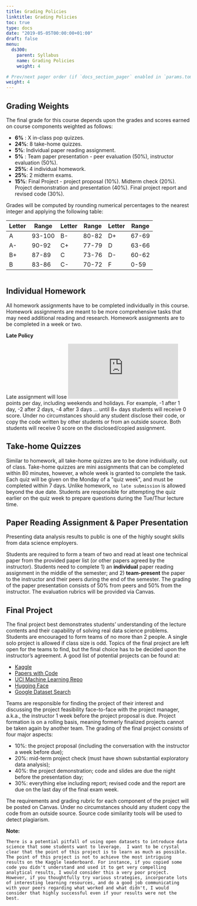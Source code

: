 ```yaml
---
title: Grading Policies
linktitle: Grading Policies
toc: true
type: docs
date: "2019-05-05T00:00:00+01:00"
draft: false
menu:
  ds300:
    parent: Syllabus
    name: Grading Policies
    weight: 4

# Prev/next pager order (if `docs_section_pager` enabled in `params.toml`)
weight: 4
---
```


## Grading Weights

The final grade for this course depends upon the grades and scores earned on course components weighted as follows:

* **6%** : X in-class pop quizzes.
*	**24%**: 8 take-home quizzes.
*	**5%**: Individual paper reading assignment.
*	**5%** : Team paper presentation - peer evaluation (50%), instructor evaluation (50%).
*	**25%**: 4 individual homework.
*	**25%**: 2 midterm exams.
*	**15%**: Final Project - project proposal (10%). Midterm check (20%). Project demonstration and presentation (40%). Final project report and revised code (30%).

Grades will be computed by rounding numerical percentages to the nearest integer and applying the following table:

| Letter| Range| Letter | Range | Letter | Range|
|----|--------|----|-------|----|-------|
| A  | 93-100 | B- | 80-82 | D+ | 67-69 |
| A- | 90-92  | C+ | 77-79 | D  | 63-66 |
| B+ | 87-89  | C  | 73-76 | D- | 60-62 |
| B  | 83-86  | C- | 70-72 | F  | 0-59  |


```Note that Canvas does not offer accurate calculation of your final weighted grade (e.g. the two midterm exams do not weigh equally), so students must compute their average by using the Canvas scores with the weights listed above.
```

## Individual Homework

All homework assignments have to be completed individually in this course. Homework assignments are meant to be more comprehensive tasks that may need additional reading and research. Homework assignments are to be completed in a week or two. 

**Late Policy**

Late assignment will lose ![equation](https://latex.codecogs.com/png.latex?%5Cdpi%7B150%7D%20%5Cfn_phv%20%5Clarge%202%5E%7B%28n-1%29%7D) points per day, including weekends and holidays. For example, -1 after 1 day, -2 after 2 days, -4 after 3 days … until 8+ days students will receive 0 score.  Under no circumstances should any student disclose their code, or copy the code written by other students or from an outside source. Both students will receive 0 score on the disclosed/copied assignment.

## Take-home Quizzes

Similar to homework, all take-home quizzes are to be done individually, out of class. Take-home quizzes are mini assignments that can be completed within 80 minutes, however, a whole week is granted to complete the task. Each quiz will be given on the Monday of a "quiz week", and must be completed within 7 days. Unlike homework, `no late submission` is allowed beyond the due date. Students are responsible for attempting the quiz earlier on the quiz week to prepare questions during the Tue/Thur lecture time. 

## Paper Reading Assignment & Paper Presentation

Presenting data analysis results to public is one of the highly sought skills from data science employers. 

Students are required to form a team of two and read at least one technical paper from the provided paper list (or other papers agreed by the instructor). Students need to complete 1) an **individual** paper reading assignment in the middle of the semester; and 2) **team-present** the paper to the instructor and their peers during the end of the semester. The grading of the paper presentation consists of 50% from peers and 50% from the instructor. The evaluation rubrics will be provided via Canvas.

## Final Project

The final project best demonstrates students’ understanding of the lecture contents and their capability of solving real data science problems. Students are encouraged to form teams of no more than 2 people. A single solo project is allowed if class size is odd. Topics of the final project are left open for the teams to find, but the final choice has to be decided upon the instructor’s agreement. A good list of potential projects can be found at:

* [Kaggle](https://www.kaggle.com/datasets)
* [Papers with Code](https://paperswithcode.com/datasets)
* [UCI Machine Learning Repo](http://archive.ics.uci.edu/ml/datasets.php)
* [Hugging Face](https://huggingface.co/datasets)
* [Google Dataset Search](https://datasetsearch.research.google.com)

Teams are responsible for finding the project of their interest and discussing the project feasibility face-to-face with the project manager, a.k.a., the instructor 1 week before the project proposal is due. Project formation is on a rolling basis, meaning formerly finalized projects cannot be taken again by another team. The grading of the final project consists of four major aspects:

*	10%: the project proposal (including the conversation with the instructor a week before due);
* 20%: mid-term project check (must have shown substantial exploratory data analysis);
*	40%: the project demonstration; code and slides are due the night before the presentation day;
*	30%: everything else including report; revised code and the report are due on the last day of the final exam week.

The requirements and grading rubric for each component of the project will be posted on Canvas. Under no circumstances should any student copy the code from an outside source. Source code similarity tools will be used to detect plagiarism.

**Note:**

```There is a potential pitfall of using open datasets to introduce data science that some students want to leverage.  I want to be crystal clear that the point of this project is to learn as much as possible. The point of this project is not to achieve the most intriguing results on the Kaggle leaderboard. For instance, if you copied some code you didn't understand and used it to get very compelling analytical results, I would consider this a very poor project.  However, if you thoughtfully try various strategies, incorporate lots of interesting learning resources, and do a good job communicating with your peers regarding what worked and what didn't, I would consider that highly successful even if your results were not the best.```
